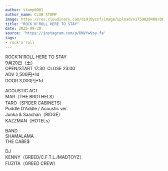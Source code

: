 ```yaml
---
author: stomp0001
author_name: CLUB STOMP
image: https://res.cloudinary.com/ds9j0yzsf/image/upload/v1759820400/DNVYw9sy-fa.jpg
title: "ROCK'N'ROLL HERE TO STAY"
date: 2025-09-20
source: 'https://instagram.com/p/DNVYw9sy-fa'
tags:
- rock'n'roll
---
```

ROCK'N'ROLL HERE TO STAY<br>
9月20日（土）<br>
OPEN/START 17:30  CLOSE 23:00<br>
ADV 2,500円+1d<br>
DOOR 3,000円+1d

ACOUSTIC ACT<br>
MAR（THE BROTHELS）<br>
TARO（SPIDER CABINETS）<br>
Puddle D'Addle / Acoustic ver.<br>
Junka & Saachan（RIDGE）<br>
KAZZMAN（HOTELs）

BAND<br>
SHAMALAMA<br>
THE CABE$

DJ<br>
KENNY（GREED/C.F.T.L./MADTOYZ）<br>
FUZITA（GREED CREW）